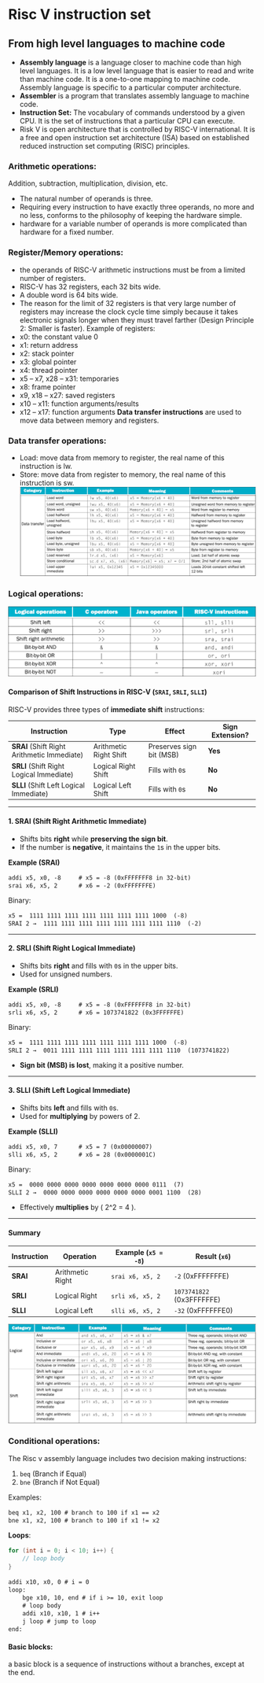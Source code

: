 # Risc V instruction set

## From high level languages to machine code

- **Assembly language** is a language closer to machine code than high level languages. It is a low level language that is easier to read and write than machine code. It is a one-to-one mapping to machine code. Assembly language is specific to a particular computer architecture.
- **Assembler** is a program that translates assembly language to machine code.
- **Instruction Set:** The vocabulary of commands understood by a given CPU. It is the set of instructions that a particular CPU can execute.
- Risk V is open architecture that is controlled by RISC-V international. It is a free and open instruction set architecture (ISA) based on established reduced instruction set computing (RISC) principles.

### Arithmetic operations:

Addition, subtraction, multiplication, division, etc.

- The natural number of operands is three.
- Requiring every instruction to have exactly three operands, no more and no less, conforms to the philosophy of keeping the hardware simple.
- hardware for a variable number of operands is more complicated than hardware for a fixed number.

### Register/Memory operations:

- the operands of RISC-V arithmetic instructions must be from a limited number of registers.
- RISC-V has 32 registers, each 32 bits wide.
- A double word is 64 bits wide.
- The reason for the limit of 32 registers is that very large number of registers may increase the clock cycle time simply because it takes electronic signals longer when they must travel farther (Design Principle 2: Smaller is faster).
  Example of registers:
- x0: the constant value 0
- x1: return address
- x2: stack pointer
- x3: global pointer
- x4: thread pointer
- x5 – x7, x28 – x31: temporaries
- x8: frame pointer
- x9, x18 – x27: saved registers
- x10 – x11: function arguments/results
- x12 – x17: function arguments
  **Data transfer instructions** are used to move data between memory and registers.

### Data transfer operations:

- Load: move data from memory to register, the real name of this instruction is lw.
- Store: move data from register to memory, the real name of this instruction is sw.
  ![Instructions](image.png)

### Logical operations:

![Logical operations](image-1.png)

#### **Comparison of Shift Instructions in RISC-V (`SRAI`, `SRLI`, `SLLI`)**

RISC-V provides three types of **immediate shift** instructions:

| Instruction                                 | Type                   | Effect                   | Sign Extension? |
| ------------------------------------------- | ---------------------- | ------------------------ | --------------- |
| **SRAI** (Shift Right Arithmetic Immediate) | Arithmetic Right Shift | Preserves sign bit (MSB) | **Yes**         |
| **SRLI** (Shift Right Logical Immediate)    | Logical Right Shift    | Fills with `0`s          | **No**          |
| **SLLI** (Shift Left Logical Immediate)     | Logical Left Shift     | Fills with `0`s          | **No**          |

---

#### **1. SRAI (Shift Right Arithmetic Immediate)**

- Shifts bits **right** while **preserving the sign bit**.
- If the number is **negative**, it maintains the `1`s in the upper bits.

**Example (SRAI)**

```assembly
addi x5, x0, -8     # x5 = -8 (0xFFFFFFF8 in 32-bit)
srai x6, x5, 2      # x6 = -2 (0xFFFFFFFE)
```

Binary:

```
x5 =  1111 1111 1111 1111 1111 1111 1111 1000  (-8)
SRAI 2 →  1111 1111 1111 1111 1111 1111 1111 1110  (-2)
```

---

#### **2. SRLI (Shift Right Logical Immediate)**

- Shifts bits **right** and fills with `0`s in the upper bits.
- Used for unsigned numbers.

**Example (SRLI)**

```assembly
addi x5, x0, -8     # x5 = -8 (0xFFFFFFF8 in 32-bit)
srli x6, x5, 2      # x6 = 1073741822 (0x3FFFFFFE)
```

Binary:

```
x5 =  1111 1111 1111 1111 1111 1111 1111 1000  (-8)
SRLI 2 →  0011 1111 1111 1111 1111 1111 1111 1110  (1073741822)
```

- **Sign bit (MSB) is lost**, making it a positive number.

---

#### **3. SLLI (Shift Left Logical Immediate)**

- Shifts bits **left** and fills with `0`s.
- Used for **multiplying** by powers of 2.

**Example (SLLI)**

```assembly
addi x5, x0, 7      # x5 = 7 (0x00000007)
slli x6, x5, 2      # x6 = 28 (0x0000001C)
```

Binary:

```
x5 =  0000 0000 0000 0000 0000 0000 0000 0111  (7)
SLLI 2 →  0000 0000 0000 0000 0000 0000 0001 1100  (28)
```

- Effectively **multiplies** by \( 2^2 = 4 \).

---

#### **Summary**

| Instruction | Operation        | Example (`x5 = -8`) | Result (`x6`)             |
| ----------- | ---------------- | ------------------- | ------------------------- |
| **SRAI**    | Arithmetic Right | `srai x6, x5, 2`    | `-2` (0xFFFFFFFE)         |
| **SRLI**    | Logical Right    | `srli x6, x5, 2`    | `1073741822` (0x3FFFFFFE) |
| **SLLI**    | Logical Left     | `slli x6, x5, 2`    | `-32` (0xFFFFFFE0)        |

![logical operations](image-2.png)

### Conditional operations:

The Risc v assembly language includes two decision making instructions:

1. `beq` (Branch if Equal)
2. `bne` (Branch if Not Equal)

Examples:

```assembly
beq x1, x2, 100 # branch to 100 if x1 == x2
bne x1, x2, 100 # branch to 100 if x1 != x2
```

**Loops**:

```c++
for (int i = 0; i < 10; i++) {
    // loop body
}
```

```assembly
addi x10, x0, 0 # i = 0
loop:
    bge x10, 10, end # if i >= 10, exit loop
    # loop body
    addi x10, x10, 1 # i++
    j loop # jump to loop
end:
```

#### Basic blocks:

a basic block is a sequence of instructions without a branches, except at the end.
